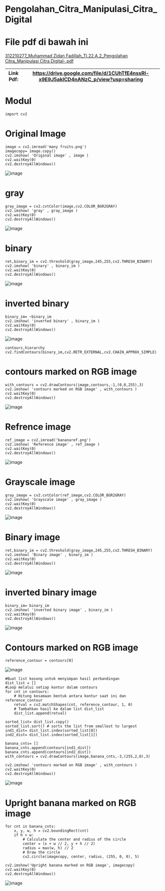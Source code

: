 # Pengolahan_Citra_Manipulasi_Citra_Digital

# File pdf di bawah ini

[312210277_Muhammad Zidan Fadillah_TI.22.A.2_Pengolahan Citra_Manipulasi Citra Digital-.pdf](https://github.com/muhammadzidanfadilah/Pengolahan_Citra_Manipulasi_Citra_Digital/files/15106512/312210277_Muhammad.Zidan.Fadillah_TI.22.A.2_Pengolahan.Citra_Manipulasi.Citra.Digital-.pdf)


| Link Pdf: | https://drive.google.com/file/d/1CUhTfE4nssRl-x9E9J5aklCD4nANzC_p/view?usp=sharing |
| --- | --- |

# Modul
```
import cv2
```

# Original Image
```
image = cv2.imread('many fruits.png') 
imagecopy= image.copy()
cv2.imshow( 'Original image' , image )
cv2.waitKey(0)
cv2.destroyAllWindows()
```
![image](https://github.com/muhammadzidanfadilah/Pengolahan_Citra_Manipulasi_Citra_Digital/assets/115553474/a6a2051f-dad3-4736-8550-3ba94c97b3a9)



# gray
```
gray_image = cv2.cvtColor(image,cv2.COLOR_BGR2GRAY)
cv2.imshow( 'gray' , gray_image )
cv2.waitKey(0)
cv2.destroyAllWindows()
```
![image](https://github.com/muhammadzidanfadilah/Pengolahan_Citra_Manipulasi_Citra_Digital/assets/115553474/4798d3be-c5b6-430c-99fb-fde6e4e2f0aa)



#	binary
```
ret,binary_im = cv2.threshold(gray_image,245,255,cv2.THRESH_BINARY)
cv2.imshow( 'binary' , binary_im )
cv2.waitKey(0)
cv2.destroyAllWindows()
```
![image](https://github.com/muhammadzidanfadilah/Pengolahan_Citra_Manipulasi_Citra_Digital/assets/115553474/57c5ec9d-629d-44c5-a953-255be3a71483)



#	inverted binary
```
binary_im= ~binary_im
cv2.imshow( 'inverted binary' , binary_im )
cv2.waitKey(0)
cv2.destroyAllWindows()
```
![image](https://github.com/muhammadzidanfadilah/Pengolahan_Citra_Manipulasi_Citra_Digital/assets/115553474/ed8b471b-3297-4d29-80d8-a040343814bf)



```
contours,hierarchy cv2.findContours(binary_im,cv2.RETR_EXTERNAL,cv2.CHAIN_APPROX_SIMPLE)
```


#	contours marked on RGB image
```
with_contours = cv2.drawContours(image,contours,-1,(0,0,255),3) 
cv2.imshow( 'contours marked on RGB image' , with_contours )
cv2.waitKey(0)
cv2.destroyAllWindows()
```
![image](https://github.com/muhammadzidanfadilah/Pengolahan_Citra_Manipulasi_Citra_Digital/assets/115553474/88d79581-daa8-4cff-b4a2-4f8e844e7d12)



#	Refrence image
```
ref_image = cv2.imread('bananaref.png')
cv2.imshow( 'Reference image' , ref_image )
cv2.waitKey(0)
cv2.destroyAllWindows()
```
![image](https://github.com/muhammadzidanfadilah/Pengolahan_Citra_Manipulasi_Citra_Digital/assets/115553474/6add24ff-b744-4df1-b7fa-9a5306037534)


#	Grayscale image
```
gray_image = cv2.cvtColor(ref_image,cv2.COLOR_BGR2GRAY)
cv2.imshow( 'Grayscale image' , gray_image )
cv2.waitKey(0)
cv2.destroyAllWindows()
```
![image](https://github.com/muhammadzidanfadilah/Pengolahan_Citra_Manipulasi_Citra_Digital/assets/115553474/6ae16e63-4ee8-499d-871e-b6ed065790f1)



#	Binary image
```
ret,binary_im = cv2.threshold(gray_image,245,255,cv2.THRESH_BINARY)
cv2.imshow( 'Binary image' , binary_im )
cv2.waitKey(0)
cv2.destroyAllWindows()
```
![image](https://github.com/muhammadzidanfadilah/Pengolahan_Citra_Manipulasi_Citra_Digital/assets/115553474/2c4442d2-2c63-473e-a414-6fc963381601)



#	inverted binary image
```
binary_im= binary_im
cv2.imshow( 'inverted binary image' , binary_im )
cv2.waitKey(0)
cv2.destroyAllWindows()
```
![image](https://github.com/muhammadzidanfadilah/Pengolahan_Citra_Manipulasi_Citra_Digital/assets/115553474/af1b1183-8827-4c4d-8cb6-404919d1be5e)



#	Contours marked on RGB image
```
reference_contour = contours[0]
```
![image](https://github.com/muhammadzidanfadilah/Pengolahan_Citra_Manipulasi_Citra_Digital/assets/115553474/0eb4080f-e8d8-46f8-9c0a-5e67461fb31e)



```
#Buat list kosong untuk menyimpan hasil perbandingan
dist_list = []
#Loop melalui setiap kontur dalam contours
for cnt in contours:
    # Hitung kesamaan bentuk antara kontur saat ini dan reference_contour
    retval = cv2.matchShapes(cnt, reference_contour, 1, 0)
    # Tambahkan hasil ke dalam list dist_list
    dist_list.append(retval)
```

```
sorted_list= dist_list.copy()
sorted_list.sort() # sorts the list from smallest to largest
ind1_dist= dist_list.index(sorted_list[0])
ind2_dist= dist_list.index(sorted_list[1])
```

```
banana_cnts= []
banana_cnts.append(contours[ind1_dist])
banana_cnts.append(contours[ind2_dist])
with_contours = cv2.drawContours(image,banana_cnts,-3,(255,2,0),3)
```

```
cv2.imshow( 'contours marked on RGB image' , with_contours )
cv2.waitKey(0)
cv2.destroyAllWindows()
```
![image](https://github.com/muhammadzidanfadilah/Pengolahan_Citra_Manipulasi_Citra_Digital/assets/115553474/59bfd9d3-f96d-43a4-b657-35134ab1b686)



#	Upright banana marked on RGB image
```
for cnt in banana_cnts:
    x, y, w, h = cv2.boundingRect(cnt)
    if h > w:
        # Calculate the center and radius of the circle
        center = (x + w // 2, y + h // 2)
        radius = max(w, h) // 2
        # Draw the circle
        cv2.circle(imagecopy, center, radius, (255, 0, 0), 5)

cv2.imshow('Upright banana marked on RGB image', imagecopy)
cv2.waitKey(0)
cv2.destroyAllWindows()
```
![image](https://github.com/muhammadzidanfadilah/Pengolahan_Citra_Manipulasi_Citra_Digital/assets/115553474/7c18b559-3051-48b1-b60a-ebe2d0920fbd)










